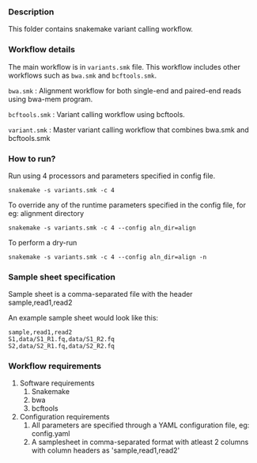 ### Description

This folder contains snakemake variant calling workflow.


### Workflow details

The main workflow is in `variants.smk` file.
This workflow includes other workflows such as `bwa.smk` and `bcftools.smk`.

`bwa.smk` : Alignment workflow for both single-end and paired-end reads using bwa-mem program.

`bcftools.smk` : Variant calling workflow using bcftools.

`variant.smk` : Master variant calling workflow that combines bwa.smk and bcftools.smk

### How to run?

Run using 4 processors and parameters specified in config file.

    snakemake -s variants.smk -c 4

To override any of the runtime parameters specified in the config file, for eg: alignment directory

    snakemake -s variants.smk -c 4 --config aln_dir=align

To perform a dry-run

    snakemake -s variants.smk -c 4 --config aln_dir=align -n

### Sample sheet specification

Sample sheet is a comma-separated file with the header sample,read1,read2

An example sample sheet would look like this:

    sample,read1,read2
    S1,data/S1_R1.fq,data/S1_R2.fq
    S2,data/S2_R1.fq,data/S2_R2.fq


### Workflow requirements

1. Software requirements 
   1. Snakemake
   2. bwa
   3. bcftools
2. Configuration requirements
   1. All parameters are specified through a YAML configuration file, eg: config.yaml 
   2. A samplesheet in comma-separated format with atleast 2 columns with column headers as 'sample,read1,read2'


